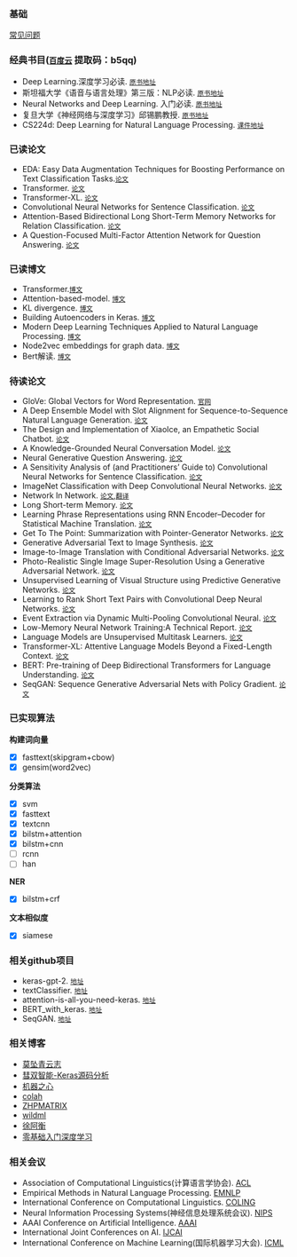 ### 基础

[常见问题](docs/basic.md)

### 经典书目([`百度云`](https://pan.baidu.com/s/1sE_20nHCfej6f9yRaisz7Q) 提取码：b5qq)

* Deep Learning.深度学习必读. [`原书地址`](https://www.deeplearningbook.org/)
* 斯坦福大学《语音与语言处理》第三版：NLP必读. [`原书地址`](http://web.stanford.edu/~jurafsky/slp3/ed3book.pdf)
* Neural Networks and Deep Learning. 入门必读. [`原书地址`](http://neuralnetworksanddeeplearning.com/)
* 复旦大学《神经网络与深度学习》邱锡鹏教授. [`原书地址`](https://nndl.github.io/)
* CS224d: Deep Learning for Natural Language Processing. [`课件地址`](http://cs224d.stanford.edu/)

### 已读论文

* EDA: Easy Data Augmentation Techniques for Boosting Performance on Text Classification Tasks.[`论文`](https://arxiv.org/pdf/1901.11196.pdf)
* Transformer. [`论文`](https://arxiv.org/pdf/1706.03762.pdf)
* Transformer-XL. [`论文`](https://arxiv.org/pdf/1901.02860.pdf)
* Convolutional Neural Networks for Sentence Classification. [`论文`](https://arxiv.org/pdf/1408.5882.pdf)
* Attention-Based Bidirectional Long Short-Term Memory Networks for Relation Classification. [`论文`](http://www.aclweb.org/anthology/P16-2034)
* A Question-Focused Multi-Factor Attention Network for Question Answering. [`论文`](https://arxiv.org/pdf/1801.08290.pdf)

### 已读博文

* Transformer.[`博文`](https://jalammar.github.io/illustrated-transformer/)
* Attention-based-model. [`博文`](http://www.wildml.com/2016/01/attention-and-memory-in-deep-learning-and-nlp/)
* KL divergence. [`博文`](https://www.countbayesie.com/blog/2017/5/9/kullback-leibler-divergence-explained)
* Building Autoencoders in Keras. [`博文`](https://blog.keras.io/building-autoencoders-in-keras.html)
* Modern Deep Learning Techniques Applied to Natural Language Processing. [`博文`](https://nlpoverview.com/)
* Node2vec embeddings for graph data. [`博文`](https://towardsdatascience.com/node2vec-embeddings-for-graph-data-32a866340fef)
* Bert解读. [`博文`](https://www.cnblogs.com/rucwxb/p/10277217.html)

### 待读论文

* GloVe: Global Vectors for Word Representation. [`官网`](https://nlp.stanford.edu/projects/glove/)
* A Deep Ensemble Model with Slot Alignment for Sequence-to-Sequence Natural Language Generation. [`论文`](https://arxiv.org/pdf/1805.06553.pdf)
* The Design and Implementation of XiaoIce, an Empathetic Social Chatbot. [`论文`](https://arxiv.org/pdf/1812.08989.pdf)
* A Knowledge-Grounded Neural Conversation Model. [`论文`](https://arxiv.org/pdf/1702.01932.pdf)
* Neural Generative Question Answering. [`论文`](https://arxiv.org/pdf/1512.01337v1.pdf)
* A Sensitivity Analysis of (and Practitioners’ Guide to) Convolutional Neural Networks for Sentence Classification. [`论文`](https://arxiv.org/pdf/1510.03820.pdf)
* ImageNet Classification with Deep Convolutional Neural Networks. [`论文`](http://www.cs.toronto.edu/~fritz/absps/imagenet.pdf)
* Network In Network. [`论文`](https://arxiv.org/pdf/1312.4400.pdf),[`翻译`](https://www.jianshu.com/p/8a3f9f06bbe3)
* Long Short-term Memory. [`论文`](http://www.bioinf.jku.at/publications/older/2604.pdf)
* Learning Phrase Representations using RNN Encoder–Decoder for Statistical Machine Translation. [`论文`](https://arxiv.org/pdf/1406.1078v3.pdf)
* Get To The Point: Summarization with Pointer-Generator Networks. [`论文`](https://arxiv.org/pdf/1704.04368.pdf)
* Generative Adversarial Text to Image Synthesis. [`论文`](https://arxiv.org/pdf/1605.05396.pdf)
* Image-to-Image Translation with Conditional Adversarial Networks. [`论文`](https://arxiv.org/pdf/1611.07004.pdf)
* Photo-Realistic Single Image Super-Resolution Using a Generative Adversarial Network. [`论文`](https://arxiv.org/pdf/1609.04802.pdf)
* Unsupervised Learning of Visual Structure using Predictive Generative Networks. [`论文`](https://arxiv.org/pdf/1511.06380.pdf)
* Learning to Rank Short Text Pairs with Convolutional Deep Neural Networks. [`论文`](http://citeseerx.ist.psu.edu/viewdoc/download?doi=10.1.1.723.6492&rep=rep1&type=pdf)
* Event Extraction via Dynamic Multi-Pooling Convolutional Neural. [`论文`](https://pdfs.semanticscholar.org/ca70/480f908ec60438e91a914c1075b9954e7834.pdf)
* Low-Memory Neural Network Training:A Technical Report. [`论文`](http://web.stanford.edu/~nims/low_memory_training.pdf)
* Language Models are Unsupervised Multitask Learners. [`论文`](https://d4mucfpksywv.cloudfront.net/better-language-models/language-models.pdf)
* Transformer-XL: Attentive Language Models Beyond a Fixed-Length Context. [`论文`](https://arxiv.org/pdf/1901.02860.pdf)
* BERT: Pre-training of Deep Bidirectional Transformers for Language Understanding. [`论文`](https://arxiv.org/pdf/1810.04805.pdf)
* SeqGAN: Sequence Generative Adversarial Nets with Policy Gradient. [`论文`](https://arxiv.org/pdf/1609.05473.pdf)

### 已实现算法

**构建词向量**

- [x] fasttext(skipgram+cbow)
- [x] gensim(word2vec)

**分类算法**

- [x] svm
- [x] fasttext
- [x] textcnn
- [x] bilstm+attention
- [x] bilstm+cnn
- [ ] rcnn
- [ ] han

**NER**

- [x] bilstm+crf

**文本相似度**

- [x] siamese

### 相关github项目

* keras-gpt-2. [`地址`](https://github.com/CyberZHG/keras-gpt-2)
* textClassifier. [`地址`](https://github.com/jiangxinyang227/textClassifier)
* attention-is-all-you-need-keras. [`地址`](https://github.com/Lsdefine/attention-is-all-you-need-keras)
* BERT_with_keras. [`地址`](https://github.com/miroozyx/BERT_with_keras)
* SeqGAN. [`地址`](https://github.com/tyo-yo/SeqGAN)

### 相关博客

* [莫坠青云志](https://tobiaslee.top/)
* [彗双智能-Keras源码分析](http://wangbn.blogspot.com/)
* [机器之心](https://www.jiqizhixin.com/)
* [colah](https://colah.github.io/)
* [ZHPMATRIX](https://zhpmatrix.github.io/)
* [wildml](http://www.wildml.com/)
* [徐阿衡](http://www.shuang0420.com/)
* [零基础入门深度学习](https://www.zybuluo.com/hanbingtao/note/433855)

### 相关会议

* Association of Computational Linguistics(计算语言学协会). [ACL](https://www.aclweb.org/portal/)
* Empirical Methods in Natural Language Processing. [EMNLP]()
* International Conference on Computational Linguistics. [COLING](https://www.sheffield.ac.uk/dcs/research/groups/nlp/iccl/index#tab00)
* Neural Information Processing Systems(神经信息处理系统会议). [NIPS](https://nips.cc/)
* AAAI Conference on Artificial Intelligence. [AAAI](https://www.aaai.org/)
* International Joint Conferences on AI. [IJCAI](https://www.ijcai.org/)
* International Conference on Machine Learning(国际机器学习大会). [ICML](https://icml.cc/)
